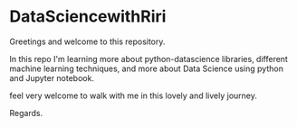 # DataSciencewithRiri
Greetings and welcome to this repository.

In this repo I'm learning more about 
python-datascience libraries, different 
machine learning techniques,  and more about
Data Science using python and Jupyter notebook.

feel very welcome to walk with me in this
lovely and lively journey.

Regards.
